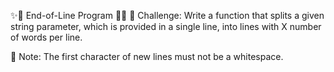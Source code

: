 ✨📜 End-of-Line Program 📜✨
🧠 Challenge: Write a function that splits a given string parameter, which is provided in a single line, into lines with X number of words per line.

📌 Note: The first character of new lines must not be a whitespace.